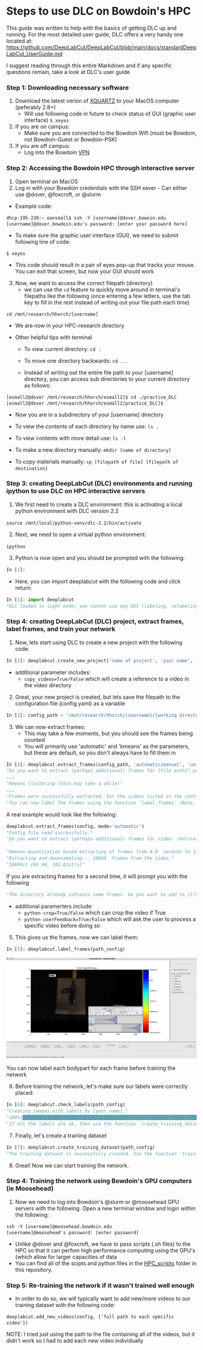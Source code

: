 # Steps to use DLC on Bowdoin's HPC

This guide was written to help with the basics of getting DLC up and running. For the most detailed user guide, DLC offers a very handy one located at: https://github.com/DeepLabCut/DeepLabCut/blob/main/docs/standardDeepLabCut_UserGuide.md

I suggest reading through this entire Markdown and if any specific questions remain, take a look at DLC's user guide.

### Step 1: Downloading necessary software
  1. Download the latest verion of [XQUARTZ](https://www.xquartz.org/) to your MacOS computer (peferably 2.8+)
     - Will use following code in future to check status of GUI (graphic user interface) ``` $ xeyes ```
  2. If you are on campus:
     - Make sure you are connected to the Bowdoin Wifi (must be Bowdoin, not Bowdoin-Guest or Bowdoin-PSK)
  3. If you are off campus:
     - Log into the Bowdoin [VPN](https://bowdoin.teamdynamix.com/TDClient/1814/Portal/KB/ArticleDet?ID=99743)


### Step 2: Accessing the Bowdoin HPC through interactive server
  1. Open terminal on MacOS
  2. Log in with your Bowdoin credentials with the SSH sever
    -   Can either use @dover, @foxcroft, or @slurm

  -  Example code:
  ```terminal
  dhcp-195-230:~ eansmall$ ssh -Y [username]@dover.bowoin.edu
  [username]@dover.bowdoin.edu's password: [enter your password here]
  ```
  - To make sure the graphic user interface (GUI), we need to submit following line of code:
  ```
  $ xeyes
  ```
  - This code should result in a pair of eyes pop-up that tracks your mouse. You can exit that screen, but now your GUI should work
  
  3. Now, we want to access the correct filepath (directory)
      - we can use the ```cd``` feature to quickly move around in terminal's filepaths like the following (once entering a few letters, use the tab key to       fill in the rest instead of writing out your file path each time)
  ``` terminal
  cd /mnt/research/hhorch/[username]
  ```
  - We are now in your HPC-research directory

  - Other helpful tips with terminal

      - To view current directory: ```cd .```
  
      - To move one directory backwards: ```cd ..```
  
      - Instead of writing out the entire file path to your [username] directory, you can access sub directories to your current directory as follows:
  ```
  [esmall2@dover /mnt/research/hhorch/esmall2]$ cd ./practice_DLC
  [esmall2@dover /mnt/research/hhorch/esmall2/practice_DLC]$
  ```
  - Now you are in a subdirectory of your [username] directory
  
  - To view the contents of each directory by name use: ```ls .```
  
  - To view contents with more detail use: ```ls -l```
  
  - To make a new directory manually: ```mkdir [name of directory]```
        
  - To copy materials manually: ```cp [filepath of file] [filepath of destination]```
      

### Step 3: creating DeepLabCut (DLC) environments and running ipython to use DLC on HPC interactive servers

1. We first need to create a DLC environment: this is activating a local python environment with DLC version 2.2

``` source /mnt/local/python-venv/dlc-2.2/bin/activate ```

2. Next, we need to open a virtual python environment:

``` ipython ```

3. Python is now open and you should be prompted with the following:

```python
In [1]: 
```
- Here, you can import deeplabcut with the following code and click return:

```python
In [1]: import deeplabcut
"DLC loaded in light mode; you cannot use any GUI (labeling, relabeling and standalone GUI)"
```

### Step 4: creating DeepLabCut (DLC) project, extract frames, label frames, and train your network
1. Now, lets start using DLC to create a new project with the following code:
```python
In [2]: deeplabcut.create_new_project('name of project', 'your name', ['complete file path to video'], (optional) working_directory='file path to where you want project saved')
```
  - additional parameter includes:
      - ```copy_videos=True/False``` which will create a reference to a video in the video directory

2. Great, your new project is created, but lets save the filepath to the configuration file (config.yaml) as a variable

```python
In [3]: config_path = '/mnt/research/hhorch/[username]/[working directory]' 
```

3. We can now extract frames:
    - This may take a few moments, but you should see the frames being counted
    - You will primarily use 'automatic' and 'kmeans' as the parameters, but these are default, so you don't always have to fill them in
```python
In [4]: deeplabcut.extract_frames(config_path, 'automatic/manual', 'uniform/kmeans')
"Do you want to extract (perhaps additional) frames for [file path]? yes/no" yes 
...
"Kmeans clustering (this may take a while)"
...
"Frames were successfully extracted, for the videos listed in the config.yaml file."
"You can now label the frames using the function 'label_frames' (Note, you should label frames extracted from diverse videos (and many videos; we do not recommend training on single videos!))."
```

A real example would look like the following: 
```python
deeplabcut.extract_frames(config, mode='automatic')
"Config file read successfully."
"Do you want to extract (perhaps additional) frames for video: /mnt/research/hhorch/esmall2/Explore-the-space/stim01-trained-ELS-2022-06-09/videos/2020-10-27 09-38-34 201026UM1 stim01.mkv ? yes/no" [type your response here] yes

"Kmeans-quantization based extracting of frames from 0.0  seconds to 178.23  seconds."
"Extracting and downsampling... 10694  frames from the video."
"10694it [01:44, 102.62it/s]"
```
If you are extracting frames for a second time, it will prompt you with the following
```python
"The directory already contains some frames. Do you want to add to it?(yes/no):" yes
```
 
  - additional paramerters include: 
    - ```python crop=True/False``` which can crop the video if True
    - ```python userFeedback=True/False``` which will ask the user to process a specific video before doing so

5. This gives us the frames, now we can label them:

```python
In [5]: deeplabcut.label_frames(path_config)
```

![The DLC GUI should now pop-up](./HPC_scripts/labeling.png)

    
 You can now label each bodypart for each frame before training the network



6. Before training the network, let's make sure our labels were correctly placed:

```python
In [6]: deeplabcut.check_labels(path_config)
"Creating images with labels by [your name]."
"100%|████████████████████████████████████████████████████████████████████████████| 19/19 [00:13<00:00,  1.41it/s]"
"If all the labels are ok, then use the function 'create_training_dataset' to create the training dataset!"
```

7. Finally, let's create a training dataset
```python
In [7]: deeplabcut.create_training_dataset(path_config)
"The training dataset is successfully created. Use the function 'train_network' to start training. Happy training!"
```
8. Great! Now we can start training the network.
  

### Step 4: Training the network using Bowdoin's GPU computers (ie Moosehead)

1. Now we need to log into Bowdoin's @slurm or @moosehead GPU servers with the following. Open a new terminal window and login within the following:
``` 
ssh -Y [username]@moosehead.bowdoin.edu
[username]@moosehead's password: [enter password]
```
  - Unlike @dover and @foxcroft, we have to pass scripts (.sh files) to the HPC so that it can perfom high performance computing using the GPU's (which     allow for larger capacities of data
  - You can find all of the scipts and python files in the [HPC_scripts](https://github.com/esmall2023/DLC_HPC/tree/main/HPC_scripts) folder in this repository.

### Step 5: Re-training the network if it wasn't trained well enough

- In order to do so, we will typically want to add new/more videos to our training dataset with the following code:

```
deeplabcut.add_new_videos(config, ['full path to each specific video'])
```

NOTE: I tried just using the path to the file containing all of the videos, but it didn't work so I had to add each new video individually



  


